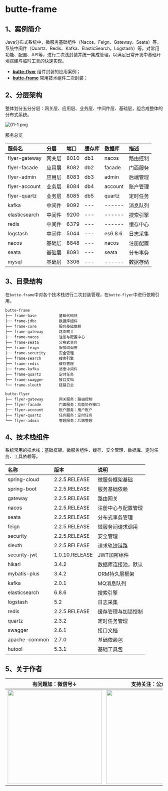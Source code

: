 # butte-frame

## 1、案例简介

Java分布式系统中，微服务基础组件（Nacos、Feign、Gateway、Seata）等，系统中间件（Quartz、Redis、Kafka、ElasticSearch，Logstash）等，对常用功能、配置、API等，进行二次浅封装并统一集成管理，以满足日常开发中基础环境搭建与临时工具的快速实现。

- **[butte-flyer](https://gitee.com/cicadasmile/butte-flyer-parent)** 组件封装的应用案例；
- **[butte-frame](https://gitee.com/cicadasmile/butte-frame-parent)** 常用技术组件二次封装；

## 2、分层架构

整体划分五分分层：网关层、应用层、业务层、中间件层、基础层，组合成整体的分布式系统。

![](https://images.gitee.com/uploads/images/2021/1114/231023_53b4ecc2_5064118.png "01-1.png")

服务总览

| 服务名 | 分层 | 端口 | 缓存库 | 数据库 | 描述 |
|:---|:---|:---|:---|:---|:---|
| flyer-gateway | 网关层 | 8010 | db1 | nacos   | 路由控制 |
| flyer-facade  | 应用层 | 8082 | db2 | facade  | 门面服务 |
| flyer-admin   | 应用层 | 8083 | db3 | admin   | 后端管理 |
| flyer-account | 业务层 | 8084 | db4 | account | 账户管理 |
| flyer-quartz  | 业务层 | 8085 | db5 | quartz  | 定时任务 |
| kafka         | 中间件 | 9092 | --- | ------  | 消息队列 |
| elasticsearch | 中间件 | 9200 | --- | ------  | 搜索引擎 |
| redis         | 中间件 | 6379 | --- | ------  | 缓存中心 |
| logstash      | 中间件 | 5044 | --- | es6.8.6 | 日志采集 |
| nacos         | 基础层 | 8848 | --- | nacos   | 注册配置 |
| seata         | 基础层 | 8091 | --- | seata   | 分布事务 |
| mysql         | 基础层 | 3306 | --- | ------  | 数据存储 |

## 3、目录结构

在`butte-frame`中对各个技术栈进行二次封装管理，在`butte-flyer`中进行依赖引用。

``` but
butte-frame
├── frame-base          基础代码块
├── frame-jdbc          数据库组件
├── frame-core          服务基础依赖
├── frame-gateway       路由网关
├── frame-nacos         注册与配置中心
├── frame-seata         分布式事务
├── frame-feign         服务间调用
├── frame-security      安全管理
├── frame-search        搜索引擎
├── frame-redis         缓存管理
├── frame-kafka         消息中间件
├── frame-quartz        定时任务
├── frame-swagger       接口文档
└── frame-sleuth        链路日志

butte-flyer
├── flyer-gateway       网关服务：路由控制
├── flyer-facade        门面服务：功能协作接口
├── flyer-account       账户服务：用户账户
├── flyer-quartz        任务服务：定时任务
└── flyer-admin         管理服务：后端管理
```

## 4、技术栈组件

系统常用的技术栈：基础框架、微服务组件、缓存、安全管理、数据库、定时任务、工具依赖等。

|名称| 版本|说明|
|:---|:---|:---|
| spring-cloud     | 2.2.5.RELEASE   |  微服务框架基础          |
| spring-boot      | 2.2.5.RELEASE   |  服务基础依赖            |
| gateway          | 2.2.5.RELEASE   |  路由网关               |
| nacos            | 2.2.5.RELEASE   |  注册中心与配置管理       |
| seata            | 2.2.5.RELEASE   |  分布式事务管理          |
| feign            | 2.2.5.RELEASE   |  微服务间请求调用        |
| security         | 2.2.5.RELEASE   |  安全管理               |
| sleuth           | 2.2.5.RELEASE   |  请求轨迹链路            |
| security-jwt     | 1.0.10.RELEASE  |  JWT加密组件            |
| hikari           | 3.4.2           |  数据库连接池，默认       |
| mybatis-plus     | 3.4.2           |  ORM持久层框架          |
| kafka            | 2.0.1           |  MQ消息队列             |
| elasticsearch    | 6.8.6           |  搜索引擎               |
| logstash         | 5.2             |  日志采集               |
| redis            | 2.2.5.RELEASE   |  缓存管理与加锁控制      |
| quartz           | 2.3.2           |  定时任务管理           |
| swagger          | 2.6.1           |  接口文档               |
| apache-common    | 2.7.0           |  基础依赖包             |
| hutool           | 5.3.1           |  基础工具包             |

## 5、关于作者

| 有问题加：微信号↓ | 支持关注：公众号↓ |
|----|-----|
| <img width="300px" height="300px" src="https://images.gitee.com/uploads/images/2021/0828/182311_7c8ff7e3_5064118.jpeg"/>   |   <img width="300px" height="300px" src="https://images.gitee.com/uploads/images/2021/0828/182332_f1b13009_5064118.jpeg"/>  |